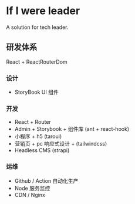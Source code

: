 # If I were leader

A solution for tech leader.

## 研发体系

React + ReactRouterDom

### 设计

- StoryBook UI 组件

### 开发

- React + Router
- Admin + Storybook + 组件库 (ant + react-hook)
- 小程序 + h5 (taroui)
- 营销页 + pc 响应式设计 + (tailwindcss)
- Headless CMS (strapi)

### 运维

- Github / Action 自动化生产
- Node 服务监控
- CDN / Nginx
